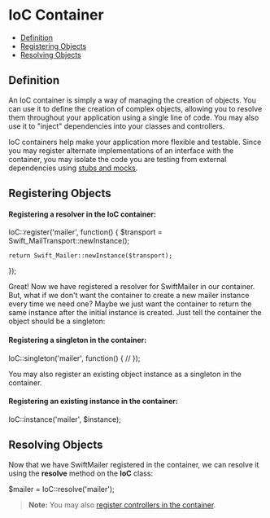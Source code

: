 # IoC Container- [Definition](/docs/ioc#definition)- [Registering Objects](/docs/ioc#register)- [Resolving Objects](/docs/ioc#resolve)<a name="definition"></a>## DefinitionAn IoC container is simply a way of managing the creation of objects. You can use it to define the creation of complex objects, allowing you to resolve them throughout your application using a single line of code. You may also use it to "inject" dependencies into your classes and controllers.IoC containers help make your application more flexible and testable. Since you may register alternate implementations of an interface with the container, you may isolate the code you are testing from external dependencies using [stubs and mocks](http://martinfowler.com/articles/mocksArentStubs.html).<a name="register"></a>## Registering Objects#### Registering a resolver in the IoC container:  IoC::register('mailer', function()  {    $transport = Swift_MailTransport::newInstance();    return Swift_Mailer::newInstance($transport);  });Great! Now we have registered a resolver for SwiftMailer in our container. But, what if we don't want the container to create a new mailer instance every time we need one? Maybe we just want the container to return the same instance after the initial instance is created. Just tell the container the object should be a singleton:#### Registering a singleton in the container:  IoC::singleton('mailer', function()  {    //  });You may also register an existing object instance as a singleton in the container.#### Registering an existing instance in the container:  IoC::instance('mailer', $instance);<a name="resolve"></a>## Resolving ObjectsNow that we have SwiftMailer registered in the container, we can resolve it using the **resolve** method on the **IoC** class:  $mailer = IoC::resolve('mailer');> **Note:** You may also [register controllers in the container](/docs/controllers#dependency-injection).